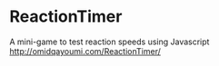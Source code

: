 # ReactionTimer
A mini-game to test reaction speeds using Javascript
http://omidqayoumi.com/ReactionTimer/
